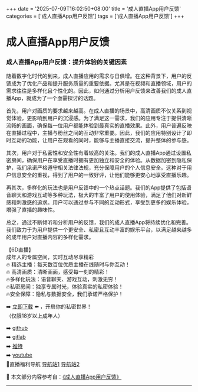 +++
date = '2025-07-09T16:02:50+08:00'
title = '成人直播App用户反馈'
categories = ['成人直播App用户反馈']
tags = ['成人直播App用户反馈']
+++

# 成人直播App用户反馈

### 成人直播App用户反馈：提升体验的关键因素

随着数字化时代的到来，成人直播应用的需求与日俱增。在这种背景下，用户的反馈成为了优化产品和提升服务质量的重要依据。尤其是在视频和直播领域，用户的需求往往是多样化且个性化的。因此，如何通过分析用户反馈来改善我们的成人直播App，就成为了一个亟需探讨的话题。

首先，用户对画质的要求越来越高。在成人直播的场景中，高清画质不仅关系到视觉体验，更影响到用户的沉浸感。为了满足这一需求，我们的应用专注于提供清晰流畅的画面，确保每一位用户都能体验到最真实的直播效果。此外，用户普遍反映在直播过程中，主播与粉丝之间的互动非常重要。因此，我们的应用特别设计了即时互动的功能，让用户在观看的同时，能够与主播直接交流，提升整体的参与感。

其次，用户对于私密性和安全性有着较高的关注。我们的成人直播App通过设置私密房间，确保用户在享受直播时拥有更加独立和安全的体验。从数据加密到隐私保护，我们承诺严格遵守相关法律法规，充分保障用户的个人信息安全。这种对于用户信息安全的重视，得到了用户的一致好评，让他们能够更安心地享受直播乐趣。

再其次，多样化的玩法也是用户反馈中的一个热点话题。我们的App提供了包括语音聊天和游戏互动等多种玩法，极大的丰富了用户的使用体验，满足了他们对新鲜感和刺激感的追求。用户可以通过参与不同的互动形式，享受到更多的娱乐体验，增强了直播的趣味性。

总之，通过不断倾听和分析用户的反馈，我们的成人直播App将持续优化和完善。我们致力于为用户提供一个更安全、私密且互动丰富的娱乐平台，以满足越来越多的成年用户对直播内容的多样化需求。

【6D直播】  
成年人的专属空间，实时互动尽享精彩  
🔥 精选主播：每天数百位优质主播在线随时与你互动！  
🔥 高清画质：清晰画面，感受每一刻的精彩！  
🔥多样化玩法：语音聊天、游戏互动，刺激无穷！  
🔥私密房间：独享专属时光，体验真实的私密体验！  
🔥安全保障：隐私与数据安全，我们承诺严格保护！  

➡️ [立即下载](https://down123.s3.ap-east-1.amazonaws.com/down/down.html?channelCode=blog) ⬅️ ，开启你的私密世界！  
（仅限18岁以上成年人）

➡️ [github](https://aldult-live.github.io/)  
➡️ [gitlab](https://seo-09598d.gitlab.io/)  
➡️ [推特](https://x.com/wegame33)  
➡️ [youtube](https://www.youtube.com/@6Dlive)  
🔞直播福利导航 [导航站1](https://webstack-86085a.gitlab.io/) [导航站2](https://onlygit123-2.github.io/)


📘 本文部分内容参考自：[《成人直播App用户反馈》](https://github.com/fanqieshequ123/fanqiesehqu)

---
